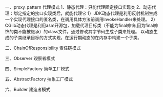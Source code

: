 一、proxy_pattern 代理模式 
    1、静态代理：只能代理固定接口实现类
    2、动态代理：绑定指定的接口实现类后，就能代理它
      1）JDK动态代理是利用反射机制生成一个实现代理接口的匿名类，在调用具体方法前调用InvokeHandler来处理。
      2）CGlib动态代理是利用asm开源包，加载代理目标类（不能为final修饰,因为final修饰的类不能被继承）的class文件，通过修改其字节码生成子类来处理。
         以动态生成的子类继承目标的方式实现，在运行期动态的在内存中构建一个子类。

二、ChainOfResponsibility 责任链模式

三、Observer 观察者模式

四、SimpleFactory 简单工厂模式

五、AbstractFactory 抽象工厂模式

六、Builder 建造者模式
